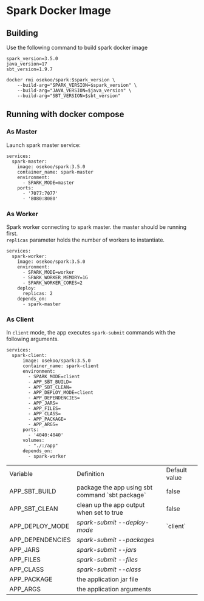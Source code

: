 # Spark Docker Image

## Building

Use the following command to build spark docker image

```shell
spark_version=3.5.0  
java_version=17  
sbt_version=1.9.7  

docker rmi osekoo/spark:$spark_version \
    --build-arg="SPARK_VERSION=$spark_version" \
    --build-arg="JAVA_VERSION=$java_version" \  
    --build-arg="SBT_VERSION=$sbt_version"
```

## Running with docker compose

### As Master
Launch spark master service:

````shell
services:
  spark-master:
    image: osekoo/spark:3.5.0
    container_name: spark-master
    environment:
      - SPARK_MODE=master
    ports:
      - '7077:7077'
      - '8080:8080'
````

### As Worker
Spark worker connecting to spark master. the master should be running first.  
`replicas` parameter holds the number of workers to instantiate.

````shell
services:
  spark-worker:
    image: osekoo/spark:3.5.0
    environment:
      - SPARK_MODE=worker
      - SPARK_WORKER_MEMORY=1G
      - SPARK_WORKER_CORES=2
    deploy:
      replicas: 2
    depends_on:
      - spark-master
````

### As Client
In `client` mode, the app executes `spark-submit` commands with the following arguments.

````shell
services:
  spark-client:
      image: osekoo/spark:3.5.0
      container_name: spark-client
      environment:
        - SPARK_MODE=client
        - APP_SBT_BUILD=
        - APP_SBT_CLEAN=
        - APP_DEPLOY_MODE=client
        - APP_DEPENDENCIES=
        - APP_JARS=
        - APP_FILES=
        - APP_CLASS=
        - APP_PACKAGE=
        - APP_ARGS=
      ports:
        - '4040:4040'
      volumes:
        - "./:/app"
      depends_on:
        - spark-worker
````
<table>
    <tr><td>Variable</td><td>Definition</td><td>Default value</td></tr>
    <tr>
      <td>APP_SBT_BUILD</td>
      <td>package the app using sbt command `sbt package`</td>
      <td>false</td>
    </tr>
    <tr>
        <td>APP_SBT_CLEAN</td>
        <td>clean up the app output when set to true</td>
        <td>false</td>
    </tr>
    <tr>
        <td>APP_DEPLOY_MODE</td>
        <td><i>spark-submit --deploy-mode</i></td>
        <td>`client`</td>
    </tr>
    <tr>
        <td>APP_DEPENDENCIES</td>
        <td><i>spark-submit --packages</i></td>
        <td></td>
    </tr>
    <tr>
        <td>APP_JARS</td>
        <td><i>spark-submit --jars</i></td>
        <td></td>
    </tr>
    <tr><td>APP_FILES</td>
        <td><i>spark-submit --files</i></td>
        <td></td>
    </tr>
    <tr><td>APP_CLASS</td>
        <td><i>spark-submit --class</i></td>
        <td></td>
    </tr>
    <tr><td>APP_PACKAGE</td>
        <td>the application jar file</td>
        <td></td>
    </tr>
    <tr><td>APP_ARGS</td>
        <td>the application arguments</td>
        <td></td>
    </tr>
</table>
